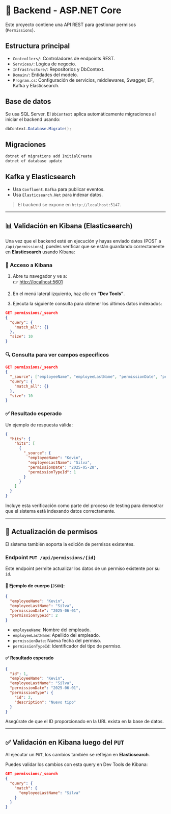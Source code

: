 # 🔧 Backend - ASP.NET Core

Este proyecto contiene una API REST para gestionar permisos (`Permissions`).

## Estructura principal

- `Controllers/`: Controladores de endpoints REST.
- `Services/`: Lógica de negocio.
- `Infrastructure/`: Repositorios y DbContext.
- `Domain/`: Entidades del modelo.
- `Program.cs`: Configuración de servicios, middlewares, Swagger, EF, Kafka y Elasticsearch.

## Base de datos

Se usa SQL Server. El `DbContext` aplica automáticamente migraciones al iniciar el backend usando:

```csharp
dbContext.Database.Migrate();
```

## Migraciones

```bash
dotnet ef migrations add InitialCreate
dotnet ef database update
```

## Kafka y Elasticsearch

- Usa `Confluent.Kafka` para publicar eventos.
- Usa `Elasticsearch.Net` para indexar datos.

> El backend se expone en `http://localhost:5147`.

---

## 📊 Validación en Kibana (Elasticsearch)

Una vez que el backend esté en ejecución y hayas enviado datos (POST a `/api/permissions`), puedes verificar que se están guardando correctamente en **Elasticsearch** usando Kibana:

### 🧭 Acceso a Kibana

1. Abre tu navegador y ve a:  
   👉 [http://localhost:5601](http://localhost:5601)

2. En el menú lateral izquierdo, haz clic en **“Dev Tools”**.

3. Ejecuta la siguiente consulta para obtener los últimos datos indexados:

```json
GET permissions/_search
{
  "query": {
    "match_all": {}
  },
  "size": 10
}
```

### 🔍 Consulta para ver campos específicos

```json
GET permissions/_search
{
  "_source": ["employeeName", "employeeLastName", "permissionDate", "permissionTypeId"],
  "query": {
    "match_all": {}
  },
  "size": 10
}
```

### ✅ Resultado esperado

Un ejemplo de respuesta válida:

```json
{
  "hits": {
    "hits": [
      {
        "_source": {
          "employeeName": "Kevin",
          "employeeLastName": "Silva",
          "permissionDate": "2025-05-28",
          "permissionTypeId": 1
        }
      }
    ]
  }
}
```

Incluye esta verificación como parte del proceso de testing para demostrar que el sistema está indexando datos correctamente.


---

## 🔄 Actualización de permisos

El sistema también soporta la edición de permisos existentes.

### Endpoint `PUT /api/permissions/{id}`

Este endpoint permite actualizar los datos de un permiso existente por su `id`.

#### 🔧 Ejemplo de cuerpo (`JSON`):

```json
{
  "employeeName": "Kevin",
  "employeeLastName": "Silva",
  "permissionDate": "2025-06-01",
  "permissionTypeId": 2
}
```

- `employeeName`: Nombre del empleado.
- `employeeLastName`: Apellido del empleado.
- `permissionDate`: Nueva fecha del permiso.
- `permissionTypeId`: Identificador del tipo de permiso.

#### ✅ Resultado esperado

```json
{
  "id": 1,
  "employeeName": "Kevin",
  "employeeLastName": "Silva",
  "permissionDate": "2025-06-01",
  "permissionType": {
    "id": 2,
    "description": "Nuevo tipo"
  }
}
```

Asegúrate de que el ID proporcionado en la URL exista en la base de datos.

---

## ✅ Validación en Kibana luego del `PUT`

Al ejecutar un `PUT`, los cambios también se reflejan en **Elasticsearch**.

Puedes validar los cambios con esta query en Dev Tools de Kibana:

```json
GET permissions/_search
{
  "query": {
    "match": {
      "employeeLastName": "Silva"
    }
  }
}
```
